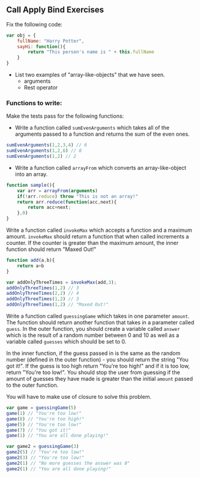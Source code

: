 ## Call Apply Bind Exercises

Fix the following code:

```javascript
var obj = {
    fullName: "Harry Potter",
    sayHi: function(){
        return "This person's name is " + this.fullName
    }
}
```

- List two examples of "array-like-objects" that we have seen.
    - arguments
    - Rest operator

### Functions to write:

Make the tests pass for the following functions: 

- Write a function called `sumEvenArguments` which takes all of the arguments passed to a function and returns the sum of the even ones.

```javascript
sumEvenArguments(1,2,3,4) // 6
sumEvenArguments(1,2,6) // 8
sumEvenArguments(1,2) // 2
```

- Write a function called `arrayFrom` which converts an array-like-object into an array. 

```javascript
function sample(){
    var arr = arrayFrom(arguments)
    if(!arr.reduce) throw "This is not an array!"
    return arr.reduce(function(acc,next){
        return acc+next;
    },0)
}
```

Write a function called `invokeMax` which accepts a function and a maximum amount. `invokeMax` should return a function that when called increments a counter. If the counter is greater than the maximum amount, the inner function should return "Maxed Out!"

```javascript
function add(a,b){
    return a+b
}

var addOnlyThreeTimes = invokeMax(add,3);
addOnlyThreeTimes(1,2) // 3
addOnlyThreeTimes(2,2) // 4
addOnlyThreeTimes(1,2) // 3
addOnlyThreeTimes(1,2) // "Maxed Out!"
```

Write a function called `guessingGame` which takes in one parameter `amount`. The function should return another function that takes in a parameter called `guess`. In the outer function, you should create a variable called `answer` which is the result of a random number between 0 and 10 as well as a variable called `guesses` which should be set to 0. 

In the inner function, if the guess passed in is the same as the random number (defined in the outer function) - you should return the string "You got it!". If the guess is too high return "You're too high!" and if it is too low, return "You're too low!". You should stop the user from guessing if the amount of guesses they have made is greater than the initial `amount` passed to the outer function. 

You will have to make use of closure to solve this problem.

```javascript
var game = guessingGame(5)
game(1) // "You're too low!" 
game(8) // "You're too high!"
game(5) // "You're too low!"
game(7) // "You got it!" 
game(1) // "You are all done playing!" 

var game2 = guessingGame(3)
game2(5) // "You're too low!" 
game2(3) // "You're too low!"
game2(1) // "No more guesses the answer was 0" 
game2(1) // "You are all done playing!" 
```
